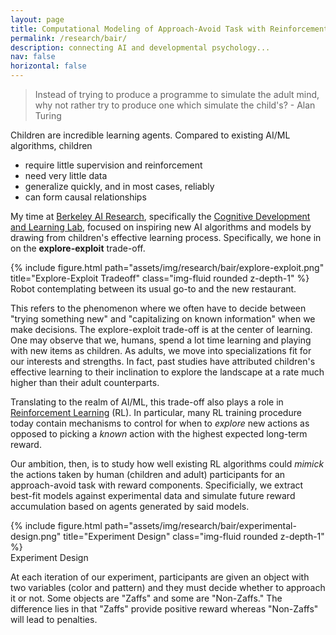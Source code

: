 ```yaml
---
layout: page
title: Computational Modeling of Approach-Avoid Task with Reinforcement Learning Frameworks
permalink: /research/bair/
description: connecting AI and developmental psychology...
nav: false
horizontal: false
---
```


<blockquote>
    Instead of trying to produce a programme to simulate the adult mind, why not rather try to produce one which simulate the child's?
    - Alan Turing
</blockquote>

Children are incredible learning agents. Compared to existing AI/ML algorithms, children
- require little supervision and reinforcement
- need very little data
- generalize quickly, and in most cases, reliably
- can form causal relationships 

My time at [Berkeley AI Research](https://bair.berkeley.edu/), specifically the [Cognitive Development and Learning Lab](http://www.gopniklab.berkeley.edu/), focused on inspiring new AI algorithms and models by drawing from children's effective learning process. Specifically, we hone in on the **explore-exploit** trade-off. 

<div class="row">
    <div class="col-sm mt-3 mt-md-0">
        {% include figure.html path="assets/img/research/bair/explore-exploit.png" title="Explore-Exploit Tradeoff" class="img-fluid rounded z-depth-1" %}
    </div>
</div>
<div class="caption">
    Robot contemplating between its usual go-to and the new restaurant.
</div>

This refers to the phenomenon where we often have to decide between "trying something new" and "capitalizing on known information" when we make decisions. The explore-exploit trade-off is at the center of learning. One may observe that we, humans, spend a lot time learning and playing with new items as children. As adults, we move into specializations fit for our interests and strengths. In fact, past studies have attributed children's effective learning to their inclination to explore the landscape at a rate much higher than their adult counterparts.

Translating to the realm of AI/ML, this trade-off also plays a role in [Reinforcement Learning](https://en.wikipedia.org/wiki/Reinforcement_learning) (RL). In particular, many RL training procedure today contain mechanisms to control for when to *explore* new actions as opposed to picking a *known* action with the highest expected long-term reward. 

Our ambition, then, is to study how well existing RL algorithms could *mimick* the actions taken by human (children and adult) participants for an approach-avoid task with reward components. Specificially, we extract best-fit models against experimental data and simulate future reward accumulation based on agents generated by said models.

<div class="row">
    <div class="col-sm mt-3 mt-md-0">
        {% include figure.html path="assets/img/research/bair/experimental-design.png" title="Experiment Design" class="img-fluid rounded z-depth-1" %}
    </div>
</div>
<div class="caption">
    Experiment Design
</div>

At each iteration of our experiment, participants are given an object with two variables (color and pattern) and they must decide whether to approach it or not. Some objects are "Zaffs" and some are "Non-Zaffs." The difference lies in that "Zaffs" provide positive reward whereas "Non-Zaffs" will lead to penalties.